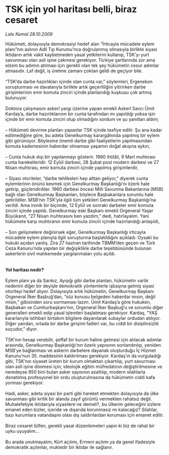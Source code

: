 # TSK için yol haritası belli, biraz cesaret

*Lale Kemal 28.10.2009*

<div class="yazi">Hükümeti, dolayısıyla demokrasiyi hedef alan “İrticayla mücadele eylem planı”nın aslının Adlî Tıp Kurumu’nca doğrulanmış olmasıyla birlikte siyasi iktidarın artık vakit kaybetmeden yasal yetkilerini kullanıp, TSK’yı yurt savunması olan asli işine çekmesi gerekiyor. Türkiye şartlarında zor ama elzem bu adımın atılması için gerekli olan tek şey hükümetin cesur adımlar atmasıdır. Laf değil, iş üretme zamanı çoktan geldi de geçiyor bile. <br/><br/>“TSK’da darbe hazırlıkları içinde olan cunta var,” söylemleri, Ergenekon soruşturması ve davalarıyla birlikte artık geçerliliğini yitirirken darbe girişimlerinin emir komuta zinciri içinde planlandığı kuşkusu çok artmış bulunuyor. <br/><br/>Doktora çalışmasını askerî yargı üzerine yapan emekli Askerî Savcı Ümit Kardaş’a, darbe hazırlıklarının bir cunta tarafından mı yapıldığı yoksa işin içinde bir emir komuta zinciri olup olmadığını sordum ve şu yanıtları aldım; <br/><br/>– Hükümeti devirme planları yapanlar TSK içinde tasfiye edilir. Şu ana kadar edilmediğine göre, bu adeta Genelkurmay karargâhında yapılmış bir eylem gibi görünüyor. Böylesine önemli darbe gibi faaliyetlerin yapılmasından komuta kademesinin haberdar olmaması yaşamın doğal akışına aykırı, <br/><br/>– Cunta hukuk dışı bir yapılanmayı gösterir. 1960 ihtilâli, 9 Mart muhtırası cunta hareketleridir. 12 Eylül darbesi, 28 Şubat post modern darbesi ve 27 Nisan muhtırası, emir komuta zinciri içinde yapılmış girişimlerdir, <br/><br/>– Siyasi otoriteler, “darbe tehlikeleri hep alttan geliyor,” diyerek cunta eylemlerinin önünü kesmek için Genelkurmay Başkanlığı’nı özerk hale getirip, güçlendirdiler. 1960 darbesi öncesi Milli Savunma Bakanlarına (MSB) bağlı olan Genelkurmay Başkanları, böylece Başbakanlara sorumlu hale getirildiler. MSB’nin TSK’yla ilgili tüm yetkileri Genelkurmay Başkanlığı’na verildi. Ama ironik bir biçimde, 12 Eylül ve sonraki darbeler emir komuta zinciri içinde yapıldı. Genelkurmay eski Başkanı emekli Orgeneral Yaşar Büyükanıt, “27 Nisan muhtırasını ben yazdım,” dedi, hatırlayalım. Yani hükümete karşı muhtıranın emir komuta zinciri içinde hazırlandığı anlaşıldı, <br/><br/>– Son gelişmelere değinirsek eğer, Genelkurmay Başkanlığı irticayla mücadele eylem planıyla ilgili soruşturma başlatıldığını açıkladı. Oysaki bu hukuki açıdan yanlış. Zira 27 haziran tarihinde TBMM’den geçen ve Türk Ceza Kanunu’nda yapılan bir değişiklikle darbe teşebbüsünde bulunan askerlerin sivil mahkemede yargılanmaları yolu açıldı. <b><br/><br/><br/>Yol haritası nedir? </b><br/><br/>Eylem planı ya da Sarıkız, Ayışığı gibi darbe planları, hükümetin varlık nedenini diğer bir deyişle demokratik yöntemlerle işbaşına gelmiş siyasi otoriteyi hedef alıyor. Dolayısıyla artık hükümetin, Genelkurmay Başkanı Orgeneral İlker Başbuğ’dan, “söz konusu belgeden haberdar mısın, değil misin,” gibisinden soru sormaması lazım. Ümit Kardaş’a göre hukuken, Başbakan ve Cumhurbaşkanı’nın, Orgeneral İlker Başbuğ’u ve sorumlu diğer generalleri emekli edip yasal işlemleri başlatması gerekiyor. Kardaş, “YAŞ kararlarıyla istihbari birtakım bilgilere dayanılarak subaylar ordudan atılıyor. Diğer yandan, ortada bir darbe girişimi failleri var, bu ciddi bir disiplinsizlik suçudur,” diyor. <br/><br/>TSK’nın hesap verebilir, şeffaf bir kurum haline gelmesi için atılacak adımlar arasında, Genelkurmay Başkanlığı’nın özerk yapısının sonlandırılıp, yeniden MSB’ye bağlanması ve askerin darbelere dayanak oluşturduğu İç Hizmet Kanunu’nun 35. maddesinin kaldırılması gerekiyor. Kardaş’ın da vurguladığı gibi, TSK’nın siyaset üreten bir kurum olmaktan çıkartılıp, yurt savurması olan asli işine dönmesi için; ideolojik eğitim müfredatının değiştirilmesine ve neredeyse 850 bini bulan asker sayısının azaltılıp, modern silahlarla donatılmış profesyonel bir ordu oluşturulmasına da hükümetin ciddi kafa yorması gerekiyor. <br/><br/>Hadi, asker, adeta siyasi bir parti gibi hareket etmekten dolayısıyla da ülke savunması gibi kritik bir alanda zayıf görüntü vermekten rahatsız değil. Muhalefetiyle iktidarıyla siyasilere ne demeli?, bu ülkenin geleceğini sizlere emanet eden bizler, içeride ve dışarıda korunmasız mı kalacağız? Silahlar, bazı kurumlara vatandaşını olası dış saldırılardan koruması için emanet edilir. <br/><br/>Biraz cesaret lütfen, gerekli yasal düzenlemeleri yapın ki biz de rahat bir uyku uyuyalım... <br/><br/>Bu arada unutmayalım; Kürt açılımı, Ermeni açılımı ya da genel ifadesiyle demokratik açılımlar, muktedir bir iktidar ile sağlanır.
              </div>

